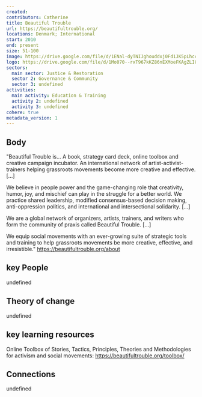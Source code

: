 ```yaml
---
created:
contributors: Catherine
title: Beautiful Trouble
url: https://beautifultrouble.org/
locations: Denmark; International
start: 2010
end: present
size: 51-100
image: https://drive.google.com/file/d/1ENal-dyTNIJghouddxj0Fd1JK5pLhccO/view?usp=drive_link
logo: https://drive.google.com/file/d/1Mo070--rxT967kKZ86nEXMoeFKAgZLI8/view?usp=drive_link
sectors:
  main sector: Justice & Restoration
  sector 2: Governance & Community
  sector 3: undefined
activities: 
  main activity: Education & Training
  activity 2: undefined
  activity 3: undefined
cohere: true
metadata_version: 1
---
```



## Body

"Beautiful Trouble is… 
A book, strategy card deck, online toolbox and creative campaign incubator.
An international network of artist-activist-trainers helping grassroots movements become more creative and effective. [...]

We believe in people power and the game-changing role that creativity, humor, joy, and mischief can play in the struggle for a better world. We practice shared leadership, modified consensus-based decision making, anti-oppression politics, and international and intersectional solidarity. [...]

We are a global network of organizers, artists, trainers, and writers who form the community of praxis called Beautiful Trouble. [...]

We equip social movements with an ever-growing suite of strategic tools and training to help grassroots movements be more creative, effective, and irresistible."
https://beautifultrouble.org/about 

## key People

undefined

## Theory of change

undefined

## key learning resources

Online Toolbox of Stories, Tactics, Principles, Theories and Methodologies for activism and social movements: https://beautifultrouble.org/toolbox/ 

## Connections

undefined

